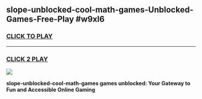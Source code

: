 
## slope-unblocked-cool-math-games-Unblocked-Games-Free-Play #w9xl6
<h3>
<a href="https://us.freeplayer.one?title=slope-unblocked-cool-math-games&ref=9M">CLICK TO PLAY</a></h3>
<hr>

<h3>
<a href="https://us.freeplayer.one?title=slope-unblocked-cool-math-games&ref=9M">CLICK 2 PLAY</a>
  
</h3>

<a href="https://us.freeplayer.one?title=slope-unblocked-cool-math-games&ref=9M"><img src="https://clearcache.store/games.png"></a>


**slope-unblocked-cool-math-games games unblocked: Your Gateway to Fun and Accessible Online Gaming**
